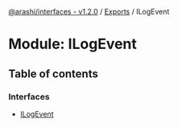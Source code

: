 [@arashi/interfaces - v1.2.0](../README.md) / [Exports](../modules.md) / ILogEvent

# Module: ILogEvent

## Table of contents

### Interfaces

- [ILogEvent](../interfaces/ILogEvent.ILogEvent-1.md)

